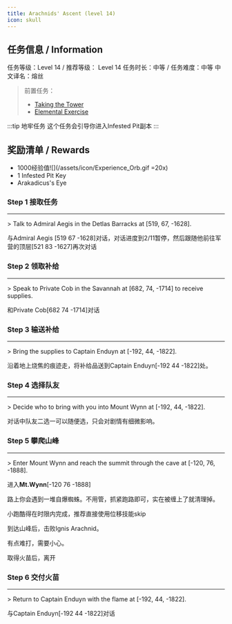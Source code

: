 ```yaml
---
title: Arachnids' Ascent (level 14)
icon: skull
---
```


## 任务信息 / Information
任务等级：Level 14 / 推荐等级： Level 14
任务时长：中等 / 任务难度：中等
中文译名：熔丝
>前置任务：
>+ [Taking the Tower](/quests/lvl1-10/level%208%20-%20taking%20the%20tower.html)
>+ [Elemental Exercise](/quests/lvl11-20/level%2011%20-%20elemental%20exercise.html)

:::tip 地牢任务
这个任务会引导你进入Infested Pit副本
:::

## 奖励清单 / Rewards

+ 1000经验值![](/assets/icon/Experience_Orb.gif =20x) 
+ 1 Infested Pit Key
+ Arakadicus's Eye

### Step 1 接取任务
---
\> Talk to Admiral Aegis in the Detlas Barracks at [519, 67, -1628].

与<NPC>Admiral Aegis</NPC> <CC>[519 67 -1628]</CC>对话，对话进度到2/11暂停，然后跟随他前往军营的顶层<CC>[521 83 -1627]</CC>再次对话

### Step 2 领取补给
---
\> Speak to Private Cob in the Savannah at [682, 74, -1714] to receive supplies.

和<NPC>Private Cob</NPC><CC>[682 74 -1714]</CC>对话

### Step 3 输送补给
---
\> Bring the supplies to Captain Enduyn at [-192, 44, -1822].

沿着地上烧焦的痕迹走，将补给品送到<NPC>Captain Enduyn</NPC><CC>[-192 44 -1822]</CC>处。
### Step 4 选择队友
--- 
\> Decide who to bring with you into Mount Wynn at [-192, 44, -1822].

对话中队友二选一可以随便选，只会对剧情有细微影响。

### Step 5 攀爬山峰
---
\> Enter Mount Wynn and reach the summit through the cave at [-120, 76, -1888].

进入**Mt.Wynn**<CC>[-120 76 -1888]</CC>

路上你会遇到一堆自爆蜘蛛。不用管，抓紧跑路即可，实在被缠上了就清理掉。

小跑酷得在时限内完成，推荐直接使用位移技能skip

到达山峰后，击败<mob>Ignis Arachnid</mob>。

有点难打，需要小心。

取得火苗后，离开

### Step 6 交付火苗
--- 
\> Return to Captain Enduyn with the flame at [-192, 44, -1822].

与<NPC>Captain Enduyn</NPC><CC>[-192 44 -1822]</CC>对话

